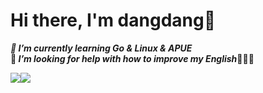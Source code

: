 # Hi there, I'm dangdang👋

***🌱 I’m currently learning Go & Linux & APUE***  
**🤔 *I’m looking for help with how to improve my English*🤣🤣🤣**



![](https://github-readme-stats.vercel.app/api?username=dangdang&hide=issues&include_all_commits=true&show_icons=true&theme=tokyonight&count_private=true)![](https://github-readme-stats.vercel.app/api/top-langs/?username=mejomejo&langs_count=6&theme=tokyonight&hide_progress=false)



<!--
**mejomejo/mejomejo** is a ✨ _special_ ✨ repository because its `README.md` (this file) appears on your GitHub profile.

Here are some ideas to get you started:

- 🔭 I’m currently working on ...
- 🌱 I’m currently learning ...
- 👯 I’m looking to collaborate on ...
- 🤔 I’m looking for help with ...
- 💬 Ask me about ...
- 📫 How to reach me: ...
- 😄 Pronouns: ...
- ⚡ Fun fact: ...
-->
